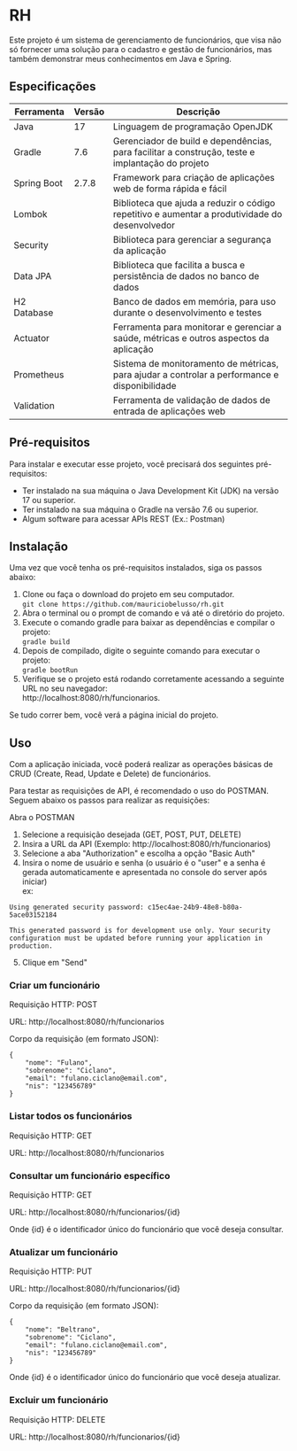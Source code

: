 # RH
Este projeto é um sistema de gerenciamento de funcionários, que visa não só fornecer uma solução para o cadastro e gestão de funcionários, mas também demonstrar meus conhecimentos em Java e Spring.

## Especificações

| Ferramenta  | Versão | Descrição                                                                                        |
|-------------|--------|--------------------------------------------------------------------------------------------------|
| Java        | 17     | Linguagem de programação OpenJDK                                                                 |
| Gradle      | 7.6    | Gerenciador de build e dependências, para facilitar a construção, teste e implantação do projeto |
| Spring Boot | 2.7.8  | Framework para criação de aplicações web de forma rápida e fácil                                 |
| Lombok      |        | Biblioteca que ajuda a reduzir o código repetitivo e aumentar a produtividade do desenvolvedor   |
| Security    |        | Biblioteca para gerenciar a segurança da aplicação                                               |
| Data JPA    |        | Biblioteca que facilita a busca e persistência de dados no banco de dados                        |
| H2 Database |        | Banco de dados em memória, para uso durante o desenvolvimento e testes                           |
| Actuator    |        | Ferramenta para monitorar e gerenciar a saúde, métricas e outros aspectos da aplicação           |
| Prometheus  |        | Sistema de monitoramento de métricas, para ajudar a controlar a performance e disponibilidade    |
| Validation  |        | Ferramenta de validação de dados de entrada de aplicações web                                    |

## Pré-requisitos

Para instalar e executar esse projeto, você precisará dos seguintes pré-requisitos:

- Ter instalado na sua máquina o Java Development Kit (JDK) na versão 17 ou superior.
- Ter instalado na sua máquina o Gradle na versão 7.6 ou superior.
- Algum software para acessar APIs REST (Ex.: Postman)

## Instalação

Uma vez que você tenha os pré-requisitos instalados, siga os passos abaixo:

1. Clone ou faça o download do projeto em seu computador.  
    `git clone https://github.com/mauriciobelusso/rh.git`
2. Abra o terminal ou o prompt de comando e vá até o diretório do projeto.
3. Execute o comando gradle para baixar as dependências e compilar o projeto:  
    `gradle build`
4. Depois de compilado, digite o seguinte comando para executar o projeto:  
    `gradle bootRun`
5. Verifique se o projeto está rodando corretamente acessando a seguinte URL no seu navegador:   
    http://localhost:8080/rh/funcionarios.

Se tudo correr bem, você verá a página inicial do projeto.

## Uso

Com a aplicação iniciada, você poderá realizar as operações básicas de CRUD (Create, Read, Update e Delete) de funcionários.

Para testar as requisições de API, é recomendado o uso do POSTMAN. Seguem abaixo os passos para realizar as requisições:

Abra o POSTMAN

1. Selecione a requisição desejada (GET, POST, PUT, DELETE)
2. Insira a URL da API (Exemplo: http://localhost:8080/rh/funcionarios)
3. Selecione a aba "Authorization" e escolha a opção "Basic Auth"
4. Insira o nome de usuário e senha (o usuário é o "user" e a senha é gerada automaticamente e apresentada no console do server após iniciar)  
    ex: 
```
Using generated security password: c15ec4ae-24b9-48e8-b80a-5ace03152184

This generated password is for development use only. Your security configuration must be updated before running your application in production.
```
5. Clique em "Send"

### Criar um funcionário
Requisição HTTP: POST

URL: http://localhost:8080/rh/funcionarios

Corpo da requisição (em formato JSON):

```
{
    "nome": "Fulano",
    "sobrenome": "Ciclano",
    "email": "fulano.ciclano@email.com",
    "nis": "123456789"
}
```

### Listar todos os funcionários
Requisição HTTP: GET

URL: http://localhost:8080/rh/funcionarios

### Consultar um funcionário específico
Requisição HTTP: GET

URL: http://localhost:8080/rh/funcionarios/{id}

Onde {id} é o identificador único do funcionário que você deseja consultar.

### Atualizar um funcionário
Requisição HTTP: PUT

URL: http://localhost:8080/rh/funcionarios/{id}

Corpo da requisição (em formato JSON):
```
{
    "nome": "Beltrano",
    "sobrenome": "Ciclano",
    "email": "fulano.ciclano@email.com",
    "nis": "123456789"
}
```

Onde {id} é o identificador único do funcionário que você deseja atualizar.

### Excluir um funcionário
Requisição HTTP: DELETE

URL: http://localhost:8080/rh/funcionarios/{id}